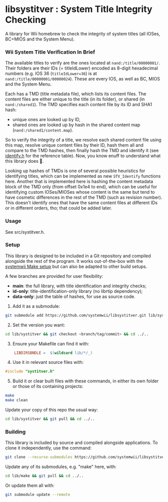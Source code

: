 # libsystitver : System Title Integrity Checking

A library for Wii homebrew to check the integrity of system titles (all IOSes, BC+MIOS and the System Menu).

### Wii System Title Verification In Brief

The available titles to verify are the ones located at `nand:/title/00000001/`. Their folders are their IDs (= titleIdLower) encoded as 8-digit hexadecimal numbers (e.g. IOS 36 (`titleIdLower=36`) is at `nand:/title/00000001/00000024`). These are every IOS, as well as BC, MIOS and the System Menu.

Each has a TMD (title metadata file), which lists its content files. The content files are either unique to the title (in its folder), or shared (in `nand:/shared1`). The TMD specifies each content file by its ID and SHA1 hash:
- unique ones are looked up by ID,
- shared ones are looked up by hash in the shared content map (`nand:/shared1/content.map`).

So to verify the integrity of a title, we resolve each shared content file using this map, resolve unique content files by their ID, hash them all and compare to the TMD hashes, then finally hash the TMD and identify it (see [identify.h](src/identify.h) for the reference table). Now, you know enuff to understand what this library does 🤝.

Looking up hashes of TMDs is one of several possible heuristics for identifying titles, which can be implemented as new `STV_Identify` functions here. Another that is implemented here is hashing the content metadata block of the TMD only (from offset 0x1e4 to end), which can be useful for identifying custom IOSes/MIOSes whose content is the same but tend to have cosmetic differences in the rest of the TMD (such as revision number). This doesn't identify ones that have the same content files at different IDs or in different orders, tho; that could be added later.

### Usage

See src/systitver.h.

### Setup

This library is designed to be included in a Git repository and compiled alongside the rest of the program. It works out-of-the-box with the [systemwii Make setup](https://github.com/systemwii/make) but can also be adapted to other build setups.

A few branches are provided for user flexibility:
- **main**: the full library, with title identification and integrity checks;
- **id-only**: title-identification-only library (no librtip dependency);
- **data-only**: just the table of hashes, for use as source code.

1. Add it as a submodule:
```bash
git submodule add https://github.com/systemwii/libsystitver.git lib/systitver
```
2. Set the version you want:
```bash
cd lib/systitver && git checkout <branch/tag/commit> && cd ../..
```
3. Ensure your Makefile can find it with:
```makefile
    LIBDIRSBNDLE =	$(wildcard lib/*/_)
```
4. Use it in relevant source files with:
```c
#include "systitver.h"
```
5. Build it or clear built files with these commands, in either its own folder or those of its containing projects:
```bash
make
make clean
```

Update your copy of this repo the usual way:
```bash
cd lib/systitver && git pull && cd ../..
```

### Building

This library is included by source and compiled alongside applications. To clone it independently, use the command:
```bash
git clone --recurse-submodules https://github.com/systemwii/libsystitver.git libsystitver
```
Update any of its submodules, e.g. "make" here, with:
```bash
cd lib/make && git pull && cd ../..
```
Or update them all with:
```bash
git submodule update --remote
```
